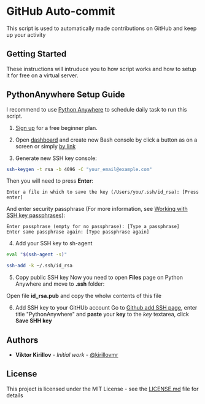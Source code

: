 # GitHub Auto-commit

This script is used to automatically made contributions on GitHub and keep up your activity

## Getting Started

These instructions will intruduce you to how script works and how to setup it for free on a virtual server.

## PythonAnywhere Setup Guide

I recommend to use [Python Anywhere](https://www.pythonanywhere.com) to schedule daily task to run this script.

1. [Sign up](https://www.pythonanywhere.com/registration/register/beginner/) for a free beginner plan.

2. Open [dashboard](https://www.pythonanywhere.com/) and create new Bash console by click a button as on a screen or simply [by link](https://www.pythonanywhere.com/)

<!-- Step 1 -->

3. Generate new SSH key console:
```bash
ssh-keygen -t rsa -b 4096 -C "your_email@example.com"
```

Then you will need to press **Enter**:
```
Enter a file in which to save the key (/Users/you/.ssh/id_rsa): [Press enter]
```

And enter security passphrase (For more information, see [Working with SSH key passphrases](https://help.github.com/articles/working-with-ssh-key-passphrases)):
```
Enter passphrase (empty for no passphrase): [Type a passphrase]
Enter same passphrase again: [Type passphrase again]
```

4. Add your SSH key to sh-agent
```bash
eval "$(ssh-agent -s)"
```

```bash
ssh-add -k ~/.ssh/id_rsa
```

5. Copy public SSH key
Now you need to open **Files** page on Python Anywhere and move to **.ssh** folder:

<!-- Step 2 -->

Open file **id_rsa.pub** and copy the wholw contents of this file

<!-- Step 3 -->

6. Add SSH key to your GitHUb account
Go to [Github add SSH page](https://github.com/settings/ssh/new), enter title "PythonAnywhere" and **paste** your **key** to the *key* textarea, click **Save SHH key**

## Authors

* **Viktor Kirillov** - *Initial work* - [@kirillovmr](https://github.com/kirillovmr)

## License

This project is licensed under the MIT License - see the [LICENSE.md](LICENSE.md) file for details